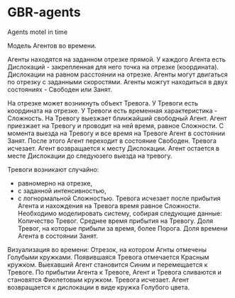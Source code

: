 # GBR-agents
Agents motel in time


Модель Агентов во времени.

Агенты находятся на заданном отрезке прямой.
У каждого Агента есть Дислокаций - закрепленная для него точка на отрезке (координата).
Дислокации на равном расстоянии на отрезке.
Агенты могут двигаться по отрезку с заданными скоростями.
Агенты можгут находиться в двух состояниях - Свободен или Занят.

На отрезке может возникнуть объект Тревога.
У Тревоги есть координата на отрезке.
У Тревоги есть временная характеристика - Сложность.
На Тревогу выезжает блиижайший свободный Агент.
Агент приезжает на Тревогу и проводит на ней время, равное Сложности.
С момента выезда на Тревогу и все время на Тревоге Агент в состоянии Занят.
После этого Агент переходит в состояние Свободен.
Тревога исчезает.
Агент возвращается к месту Дислокации.
Агент остается в месте Дислокации до следуюзего выезда на тревогу.

Тревоги возникают случайно:
- равномерно на отрезке,
- с заданной интенсивностью,
- с логнормальной Сложностью.
Тревога исчезает после прибытия Агента и нахождения на Тревога время равное Сложности.
Необходимо моделировать систему, собирая следующие данные:
Количество Тревог.
Среднее время прибытия на Тревогу.
Доля Тревог, на которые прибыли за время, более Порога.
Доля времени Агента в состоянии Занят.

Визуализация во времени:
Отрезок, на котором Агнты отмечены Голубыми кружками.
Появившаяся Тревога отмечается Красным кружком.
Выехавший Агент становится Синим и перемещается к Тревоге.
По прибытии Агента к Тревоге, Агент и Тревога сливаются и становятся Фиолетовым кружком.
Тревога исчезает.
Агент возвращается к дислокации в виде кружка Голубого цвета.
